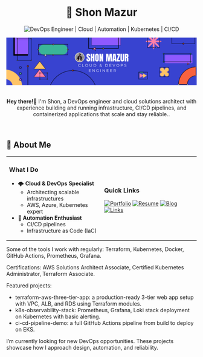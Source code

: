 # <div align="center">🚀 **Shon Mazur**</div>

<div align="center">
  
![DevOps Engineer | Cloud | Automation | Kubernetes | CI/CD](https://img.shields.io/badge/DevOps_Engineer_%7C_Cloud_%7C_Automation_%7C_Kubernetes_%7C_CI/CD-0A0A0A?style=for-the-badge&logo=devops&logoColor=white)

<img src="https://github.com/Heapax/Heapax/blob/main/SHON%20MAZUR.png" alt="aboutme" width="800px">

</div>

<br>

<div align="center">
  <p><strong>Hey there!</strong>👋 I'm Shon, a DevOps engineer and cloud solutions architect with experience building and running infrastructure, CI/CD pipelines, and containerized applications that scale and stay reliable..</p>
</div>

<br>

## 💫 About Me

<table>
<tr>
<td width="50%">

### What I Do
- 🌩️ **Cloud & DevOps Specialist**
  - Architecting scalable infrastructures
  - AWS, Azure, Kubernetes expert
- 🤖 **Automation Enthusiast**
  - CI/CD pipelines
  - Infrastructure as Code (IaC)

</td>
<td width="50%">
  
### Quick Links
[![Portfolio](https://img.shields.io/badge/Portfolio-notharshhaa.site-0A0A0A?style=for-the-badge&logo=vercel&logoColor=white)](https://notharshhaa.site)
[![Resume](https://img.shields.io/badge/Resume-cv.notharshhaa.site-007ACC?style=for-the-badge&logo=read-the-docs&logoColor=white)](https://cv.notharshhaa.site)
[![Blog](https://img.shields.io/badge/Blog-blog.notharshhaa.site-FFA500?style=for-the-badge&logo=hashnode&logoColor=white)](https://blog.notharshhaa.site)
[![Links](https://img.shields.io/badge/All%20Links-link.notharshhaa.site-8A2BE2?style=for-the-badge&logo=linktree&logoColor=white)](https://link.notharshhaa.site)

</td>
</tr>
</table>

Some of the tools I work with regularly: Terraform, Kubernetes, Docker, GitHub Actions, Prometheus, Grafana.

Certifications: AWS Solutions Architect Associate, Certified Kubernetes Administrator, Terraform Associate.

Featured projects:
- terraform-aws-three-tier-app: a production-ready 3-tier web app setup with VPC, ALB, and RDS using Terraform modules.
- k8s-observability-stack: Prometheus, Grafana, Loki stack deployment on Kubernetes with basic alerting.
- ci-cd-pipeline-demo: a full GitHub Actions pipeline from build to deploy on EKS.

I’m currently looking for new DevOps opportunities. These projects showcase how I approach design, automation, and reliability.
